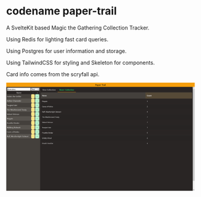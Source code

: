 # codename paper-trail

A SvelteKit based Magic the Gathering Collection Tracker.

Using Redis for lighting fast card queries.

Using Postgres for user information and storage.

Using TailwindCSS for styling and Skeleton for components.

Card info comes from the scryfall api.

![A rudimentary collection tracker, a sidebar to search and collections to manage.](media/wip-2022-09-21.png)
